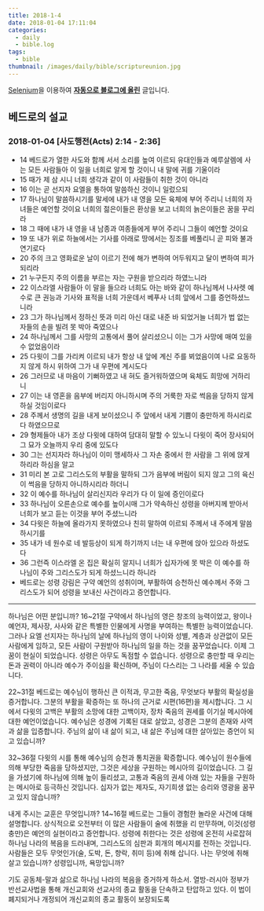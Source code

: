 ```yaml
---
title: 2018-1-4
date: 2018-01-04 17:11:04
categories:
  - daily
  - bible.log
tags:
  - bible
thumbnail: /images/daily/bible/scriptureunion.jpg
---
```



[Selenium](http://www.seleniumhq.org/)을 이용하여 **[자동으로 블로그에 올린](https://github.com/ddok2/selenium-dailybible)** 글입니다.

## 베드로의 설교
### 2018-01-04   [사도행전(Acts) 2:14 - 2:36]


* 14 베드로가 열한 사도와 함께 서서 소리를 높여 이르되 유대인들과 예루살렘에 사는 모든 사람들아 이 일을 너희로 알게 할 것이니 내 말에 귀를 기울이라
* 15 때가 제 삼 시니 너희 생각과 같이 이 사람들이 취한 것이 아니라
* 16 이는 곧 선지자 요엘을 통하여 말씀하신 것이니 일렀으되
* 17 하나님이 말씀하시기를 말세에 내가 내 영을 모든 육체에 부어 주리니 너희의 자녀들은 예언할 것이요 너희의 젊은이들은 환상을 보고 너희의 늙은이들은 꿈을 꾸리라
* 18 그 때에 내가 내 영을 내 남종과 여종들에게 부어 주리니 그들이 예언할 것이요
* 19 또 내가 위로 하늘에서는 기사를 아래로 땅에서는 징조를 베풀리니 곧 피와 불과 연기로다
* 20 주의 크고 영화로운 날이 이르기 전에 해가 변하여 어두워지고 달이 변하여 피가 되리라
* 21 누구든지 주의 이름을 부르는 자는 구원을 받으리라 하였느니라
* 22 이스라엘 사람들아 이 말을 들으라 너희도 아는 바와 같이 하나님께서 나사렛 예수로 큰 권능과 기사와 표적을 너희 가운데서 베푸사 너희 앞에서 그를 증언하셨느니라
* 23 그가 하나님께서 정하신 뜻과 미리 아신 대로 내준 바 되었거늘 너희가 법 없는 자들의 손을 빌려 못 박아 죽였으나
* 24 하나님께서 그를 사망의 고통에서 풀어 살리셨으니 이는 그가 사망에 매여 있을 수 없었음이라
* 25 다윗이 그를 가리켜 이르되 내가 항상 내 앞에 계신 주를 뵈었음이여 나로 요동하지 않게 하시 위하여 그가 내 우편에 계시도다
* 26 그러므로 내 마음이 기뻐하였고 내 혀도 즐거워하였으며 육체도 희망에 거하리니
* 27 이는 내 영혼을 음부에 버리지 아니하시며 주의 거룩한 자로 썩음을 당하지 않게 하실 것임이로다
* 28 주께서 생명의 길을 내게 보이셨으니 주 앞에서 내게 기쁨이 충만하게 하시리로다 하였으므로
* 29 형제들아 내가 조상 다윗에 대하여 담대히 말할 수 있노니 다윗이 죽어 장사되어 그 묘가 오늘까지 우리 중에 있도다
* 30 그는 선지자라 하나님이 이미 맹세하사 그 자손 중에서 한 사람을 그 위에 앉게 하리라 하심을 알고
* 31 미리 본 고로 그리스도의 부활을 말하되 그가 음부에 버림이 되지 않고 그의 육신이 썩음을 당하지 아니하시리라 하더니
* 32 이 예수를 하나님이 살리신지라 우리가 다 이 일에 증인이로다
* 33 하나님이 오른손으로 예수를 높이시매 그가 약속하신 성령을 아버지께 받아서 너희가 보고 듣는 이것을 부어 주셨느니라
* 34 다윗은 하늘에 올라가지 못하였으나 친히 말하여 이르되 주께서 내 주에게 말씀하시기를
* 35 내가 네 원수로 네 발등상이 되게 하기까지 너는 내 우편에 앉아 있으라 하셨도다
* 36 그런즉 이스라엘 온 집은 확실히 알지니 너희가 십자가에 못 박은 이 예수를 하나님이 주와 그리스도가 되게 하셨느니라 하니라
* 베드로는 성령 강림은 구약 예언의 성취이며, 부활하여 승천하신 예수께서 주와 그리스도가 되어 성령을 보내신 사건이라고 증언합니다.


---------------------------------------

하나님은 어떤 분입니까?
16~21절 구약에서 하나님의 영은 창조의 능력이었고, 왕이나 예언자, 제사장, 사사와 같은 특별한 인물에게 사명을 부여하는 특별한 능력이었습니다. 그러나 요엘 선지자는 하나님의 날에 하나님의 영이 나이와 성별, 계층과 상관없이 모든 사람에게 임하고, 모든 사람이 구원받아 하나님의 일을 하는 것을 꿈꾸었습니다. 이제 그 꿈이 현실이 되었습니다. 성령은 아무도 독점할 수 없습니다. 성령으로 충만할 때 우리는 돈과 권력이 아니라 예수가 주이심을 확신하며, 주님이 다스리는 그 나라를 세울 수 있습니다.

22~31절 베드로는 예수님이 행하신 큰 이적과, 무고한 죽음, 무엇보다 부활의 확실성을 증거합니다. 그분의 부활을 확증하는 또 하나의 근거로 시편(16편)을 제시합니다. 그 시에서 다윗의 고백은 부활의 소망에 대한 고백이자, 장차 죽음의 권세를 이기실 메시아에 대한 예언이었습니다. 예수님은 성경에 기록된 대로 살았고, 성경은 그분의 존재와 사역과 삶을 입증합니다. 주님의 삶이 내 삶이 되고, 내 삶은 주님에 대한 살아있는 증언이 되고 있습니까?

32~36절 다윗의 시를 통해 예수님의 승천과 통치권을 확증합니다. 예수님이 원수들에 의해 부당한 죽음을 당하셨지만, 그것은 세상을 구원하는 메시아의 길이었습니다. 그 길을 가셨기에 하나님에 의해 높이 들리셨고, 고통과 죽음의 권세 아래 있는 자들을 구원하는 메시아로 등극하신 것입니다. 십자가 없는 제자도, 자기희생 없는 승리와 영광을 꿈꾸고 있지 않습니까?

내게 주시는 교훈은 무엇입니까?
14~16절 베드로는 그들이 경험한 놀라운 사건에 대해 설명합니다. 상식적으로 오전부터 이 많은 사람들이 술에 취했을 리 만무하며, 이것(성령 충만)은 예언의 실현이라고 증언합니다. 성령에 취한다는 것은 성령에 온전히 사로잡혀 하나님 나라의 복음을 드러내며, 그리스도의 심판과 회개의 메시지를 전하는 것입니다. 사람들은 모두 무엇인가(술, 도박, 돈, 향락, 취미 등)에 취해 삽니다. 나는 무엇에 취해 살고 있습니까? 성령입니까, 욕망입니까?

기도
공동체-말과 삶으로 하나님 나라의 복음을 증거하게 하소서.
열방-러시아 정부가 반선교사법을 통해 개신교회와 선교사의 종교 활동을 단속하고 탄압하고 있다. 이 법이 폐지되거나 개정되어 개신교회의 종교 활동이 보장되도록